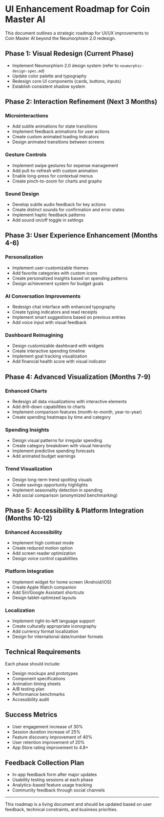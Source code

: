 # UI Enhancement Roadmap for Coin Master AI

This document outlines a strategic roadmap for UI/UX improvements to Coin Master AI beyond the Neumorphism 2.0 redesign.

## Phase 1: Visual Redesign (Current Phase)

- Implement Neumorphism 2.0 design system (refer to `neumorphic-design-spec.md`)
- Update color palette and typography
- Redesign core UI components (cards, buttons, inputs)
- Establish consistent shadow system

## Phase 2: Interaction Refinement (Next 3 Months)

### Microinteractions

- Add subtle animations for state transitions
- Implement feedback animations for user actions
- Create custom animated loading indicators
- Design animated transitions between screens

### Gesture Controls

- Implement swipe gestures for expense management
- Add pull-to-refresh with custom animation
- Enable long-press for contextual menus
- Create pinch-to-zoom for charts and graphs

### Sound Design

- Develop subtle audio feedback for key actions
- Create distinct sounds for confirmation and error states
- Implement haptic feedback patterns
- Add sound on/off toggle in settings

## Phase 3: User Experience Enhancement (Months 4-6)

### Personalization

- Implement user-customizable themes
- Add favorite categories with custom icons
- Create personalized insights based on spending patterns
- Design achievement system for budget goals

### AI Conversation Improvements

- Redesign chat interface with enhanced typography
- Create typing indicators and read receipts
- Implement smart suggestions based on previous entries
- Add voice input with visual feedback

### Dashboard Reimagining

- Design customizable dashboard with widgets
- Create interactive spending timeline
- Implement goal tracking visualization
- Add financial health score with visual indicator

## Phase 4: Advanced Visualization (Months 7-9)

### Enhanced Charts

- Redesign all data visualizations with interactive elements
- Add drill-down capabilities to charts
- Implement comparison features (month-to-month, year-to-year)
- Create spending heatmaps by time and category

### Spending Insights

- Design visual patterns for irregular spending
- Create category breakdown with visual hierarchy
- Implement predictive spending forecasts
- Add animated budget warnings

### Trend Visualization

- Design long-term trend spotting visuals
- Create savings opportunity highlights
- Implement seasonality detection in spending
- Add social comparison (anonymized benchmarking)

## Phase 5: Accessibility & Platform Integration (Months 10-12)

### Enhanced Accessibility

- Implement high contrast mode
- Create reduced motion option
- Add screen reader optimization
- Design voice control capabilities

### Platform Integration

- Implement widget for home screen (Android/iOS)
- Create Apple Watch companion
- Add Siri/Google Assistant shortcuts
- Design tablet-optimized layouts

### Localization

- Implement right-to-left language support
- Create culturally appropriate iconography
- Add currency format localization
- Design for international date/number formats

## Technical Requirements

Each phase should include:

- Design mockups and prototypes
- Component specifications
- Animation timing sheets
- A/B testing plan
- Performance benchmarks
- Accessibility audit

## Success Metrics

- User engagement increase of 30%
- Session duration increase of 25%
- Feature discovery improvement of 40%
- User retention improvement of 20%
- App Store rating improvement to 4.8+

## Feedback Collection Plan

- In-app feedback form after major updates
- Usability testing sessions at each phase
- Analytics-based feature usage tracking
- Community feedback through social channels

---

This roadmap is a living document and should be updated based on user feedback, technical constraints, and business priorities.
